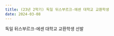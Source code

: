 ```yaml
---
title: (23년 2학기) 독일 뒤스부르크-에센 대학교 교환학생
date: 2024-03-08
---
```


독일 뒤스부르크-에센 대학교 교환학생 선발

<!--more-->

<!-- 저는 유럽이나 영미권 문화를 더 알아보고자 독일로 교환학생을 가게 되었습니다.독일 대학에서는 컴퓨터 공학과 과목을 2개 수강했는데, 이를 통해 학과 동료들과의 소통도 하며 유럽의 IT 업계에 대한 정보를 들을 수 있었습니다. 또한, 혼자 15개국을 배낭 여행하며 다양한 문화를 경험했습니다. 특히, 스페인 순례길을 걸으며 서로 돕고 지지하는 따뜻한 분위기를 느꼈는데, 사람들에게 많은 도움을 받으며 저도 세상에게 선한 영향력을 미치고 싶다는 생각이 들었고, 삶의 가치와 목표를 다시 한번 생각해보는 계기가 되었습니다.  -->
